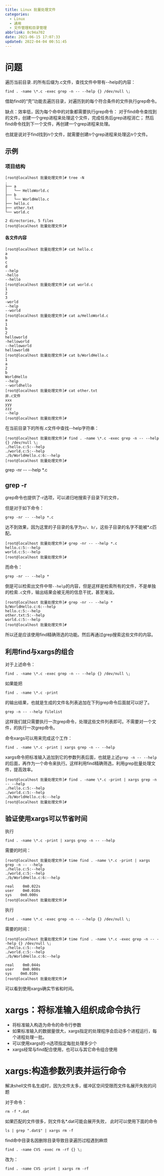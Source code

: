 ```yaml
---
title: Linux 批量处理文件
categories: 
  - Linux
  - 通用
  - 文件管理和目录管理
abbrlink: 8c94a702
date: 2021-06-15 17:07:33
updated: 2022-04-04 00:51:45
---
```

# 问题
遍历当前目录`.`的所有后缀为.c文件，查找文件中带有--help的内容：
```
find . -name \*.c -exec grep -n -- --help {} /dev/null \;
```
借助find的“壳”功能去遍历目录，对遍历到的每个符合条件的文件执行grep命令。

缺点：效率低，因为每个命中的对象都需要执行grep命令：
对于find命令查找到的文件，创建一个grep进程来处理这个文件，完成任务后grep进程消亡；
然后find命令找到下一个文件，再创建一个grep进程来处理。

也就是说对于find找到n个文件，就需要创建n个grep进程来处理这n个文件。
## 示例
### 项目结构
```
[root@localhost 批量处理文件]# tree -N
.
├── a
│   └── HelloWorld.c
├── b
│   └── WorldHello.c
├── hello.c
├── other.txt
└── world.c

2 directories, 5 files
[root@localhost 批量处理文件]# 
```
#### 各文件内容
```
[root@localhost 批量处理文件]# cat hello.c 
a
b
c
d
--help
-hello
--hello
[root@localhost 批量处理文件]# cat world.c 
1
2
3
-world
--help
--world
[root@localhost 批量处理文件]# cat a/HelloWorld.c 
a
1
b
2
helloworld
-helloworld
--helloworld
helloworld8
[root@localhost 批量处理文件]# cat b/WorldHello.c 
1
a
2
b
WorldHello
--help
--worldhello
[root@localhost 批量处理文件]# cat other.txt 
非.c文件
xxx
yyy
zzz
--help
[root@localhost 批量处理文件]# 

```
在当前目录下的所有.c文件中查找--help字符串：
```
[root@localhost 批量处理文件]# find . -name \*.c -exec grep -n -- --help {} /dev/null \;
./hello.c:5:--help
./world.c:5:--help
./b/WorldHello.c:6:--help
[root@localhost 批量处理文件]# 
```
grep -nr -- --help *.c

## grep -r
grep命令也提供了-r选项，可以递归地搜索子目录下的文件，

但是对于如下命令：
```
grep -nr -- --help *.c 
```
达不到效果，因为这里的子目录的名字为`a/`、`b/`，这些子目录的名字不能被*.c匹配。
```
[root@localhost 批量处理文件]# grep -nr -- --help *.c 
hello.c:5:--help
world.c:5:--help
[root@localhost 批量处理文件]# 
```
而命令：
```
grep -nr -- --help *
```
倒是可以检索出文件中带`--help`的内容，但是这样是检索所有的文件，不是单独的检索`.c`文件，输出结果会被无用的信息干扰，甚至淹没。
```
[root@localhost 批量处理文件]# grep -nr -- --help *
b/WorldHello.c:6:--help
hello.c:5:--help
other.txt:5:--help
world.c:5:--help
[root@localhost 批量处理文件]# 
```
所以还是应该使用find精确筛选的功能。然后再通过grep搜索这些文件的内容。
## 利用find与xargs的组合
对于上述命令：
```
find . -name \*.c -exec grep -n -- --help {} /dev/null \;
```
如果能把
```
find . -name \*.c -print
```
的输出结果，也就是生成的文件名列表追加在下列grep命令后面就可以好了。
```
grep -n -- --help filelist
```
这样我们就只需要执行一次grep命令，处理这些文件列表即可。不需要对一个文件，的执行一次grep命令。

命令xargs可以用来完成这个工作：
```
find . -name \*.c -print | xargs grep -n -- --help
```
xargs命令把标准输入追加到它的参数列表后面，也就是上述`grep -n -- --help`的后面，再作为一个命令来执行。这样利用find精确筛选，利用grep批量处理文件，提高效率。
```
[root@localhost 批量处理文件]# find . -name \*.c -print | xargs grep -n -- --help
./hello.c:5:--help
./world.c:5:--help
./b/WorldHello.c:6:--help
[root@localhost 批量处理文件]# 
```
## 验证使用xargs可以节省时间
执行
```
find . -name \*.c -print | xargs grep -n -- --help
```
需要的时间：
```
[root@localhost 批量处理文件]# time find . -name \*.c -print | xargs grep -n -- --help
./hello.c:5:--help
./world.c:5:--help
./b/WorldHello.c:6:--help

real    0m0.022s
user    0m0.010s
sys    0m0.000s
[root@localhost 批量处理文件]# 
```
执行
```
find . -name \*.c -exec grep -n -- --help {} /dev/null \;
```
需要的时间：
```
[root@localhost 批量处理文件]# time find . -name \*.c -exec grep -n -- --help {} /dev/null \;
./hello.c:5:--help
./world.c:5:--help
./b/WorldHello.c:6:--help

real    0m0.044s
user    0m0.000s
sys    0m0.010s
[root@localhost 批量处理文件]# 
```
可以看到使用xargs确实节省和时间。

# xargs：将标准输入组织成命令执行
- 将标准输入构造为命令的命令行参数
- 如果标准输入的数据量很大，xargs指定的处理程序会启动多个进程运行，每个进程处理一批。
- 可以使用xargs的-n选项指定每批处理多少个
- xargs经常与find配合使用，也可以与其它命令组合使用

# xargs:构造参数列表并运行命令
解决shell文件名生成时，因为文件太多，缓冲区空间受限而文件名展开失败的问题

对于命令：
```
rm -f *.dat
```
如果匹配的文件很多，则文件名*.dat可能会展开失败，
此时可以使用下面的命令
```
ls | grep ".dat$" | xargs rm -f
```
find命中目录名因删除目录导致目录遍历过程遇到麻烦
```
find . -name CVS -exec rm -rf {} \;
```
改为：
```
find . -name CVS -print | xargs rm -rf
```
